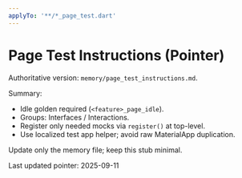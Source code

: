 ```yaml
---
applyTo: '**/*_page_test.dart'
---
```


# Page Test Instructions (Pointer)
Authoritative version: `memory/page_test_instructions.md`.

Summary:
- Idle golden required (`<feature>_page_idle`).
- Groups: Interfaces / Interactions.
- Register only needed mocks via `register()` at top-level.
- Use localized test app helper; avoid raw MaterialApp duplication.

Update only the memory file; keep this stub minimal.

Last updated pointer: 2025-09-11
